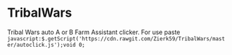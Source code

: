 # TribalWars
Tribal Wars auto A or B Farm Assistant clicker. 
For use paste ```javascript:$.getScript('https://cdn.rawgit.com/Zierk59/TribalWars/master/autoclick.js');void 0;```
